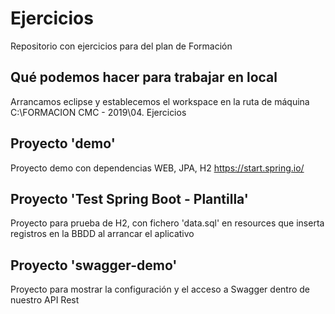 # Ejercicios
Repositorio con ejercicios para del plan de Formación

## Qué podemos hacer para trabajar en local
Arrancamos eclipse y establecemos el workspace en la ruta de máquina
C:\FORMACION CMC - 2019\04. Ejercicios

## Proyecto 'demo'
Proyecto demo con dependencias WEB, JPA, H2
https://start.spring.io/

## Proyecto 'Test Spring Boot - Plantilla'
Proyecto para prueba de H2, con fichero 'data.sql' en resources que inserta registros en la BBDD al arrancar el aplicativo

## Proyecto 'swagger-demo'
Proyecto para mostrar la configuración y el acceso a Swagger dentro de nuestro API Rest
